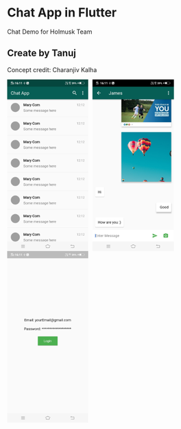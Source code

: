 # Chat App in Flutter

Chat Demo for Holmusk Team

## Create by Tanuj

Concept credit: Charanjiv Kalha


<img src="screenShots/allChat.jpg" height="400em"
     alt="Markdown Monster icon"
     style="float: left; margin-right: 10px; " />

<img src="screenShots/chatRoom.jpg" height="400em"
     alt="Markdown Monster icon"
     style="float: left; margin-right: 10px; " />

<img src="screenShots/login.jpg" height="400em"
     alt="Markdown Monster icon"
     style="float: left; margin-right: 10px; " />

<br>

